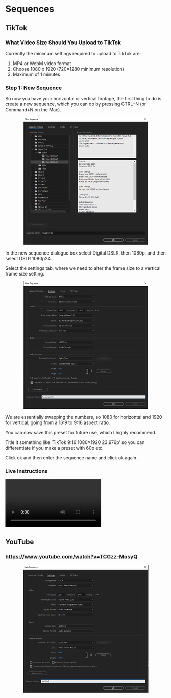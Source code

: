 # Sequences

## TikTok

### What Video Size Should You Upload to TikTok

Currently the minimum settings required to upload to TikTok are:

1. MP4 or WebM video format
2. Choose 1080 x 1920 (720×1280 minimum resolution)
3. Maximum of 1 minutes

### Step 1: New Sequence

So now you have your horizontal or vertical footage, the first thing to do is create a new sequence, which you can do by pressing CTRL+N (or Command+N on the Mac).

<center>
    <img src="./assets/tiktok-sequence.png" alt="Placement Zones" style="height: 400px;"/>
</center>

In the new sequence dialogue box select Digital DSLR, then 1080p, and then select DSLR 1080p24.

Select the settings tab, where we need to alter the frame size to a vertical frame size setting.

<center>
    <img src="./assets/tiktok-sequence-settings.png" alt="Placement Zones" style="height: 400px;"/>
</center>

We are essentially swapping the numbers, so 1080 for horizontal and 1920 for vertical, going from a 16:9 to 9:16 aspect ratio.

You can now save this preset for future use, which I highly recommend.

Title it something like ‘TikTok 9:16 1080×1920 23.976p’ so you can differentiate if you make a preset with 60p etc.

Click ok and then enter the sequence name and click ok again.

### Live Instructions

<video controls>
    <source src="./assets/tiktok-sequence.mp4" type="video/mp4">
    Your browser does not support the video tag.
</video> 


## YouTube
### https://www.youtube.com/watch?v=TCGzz-MosyQ


<center>
    <img src="./assets/youtube-sequence-settings.png" alt="Placement Zones" style="height: 400px;"/>
</center>
